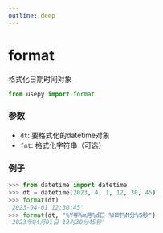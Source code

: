 ```yaml
---
outline: deep
---
```


# format
格式化日期时间对象

```python
from usepy import format
```

### 参数

- `dt`: 要格式化的datetime对象
- `fmt`: 格式化字符串（可选）

### 例子

```python
>>> from datetime import datetime
>>> dt = datetime(2023, 4, 1, 12, 30, 45)
>>> format(dt)
'2023-04-01 12:30:45'
>>> format(dt, "%Y年%m月%d日 %H时%M分%S秒")
'2023年04月01日 12时30分45秒'
```
